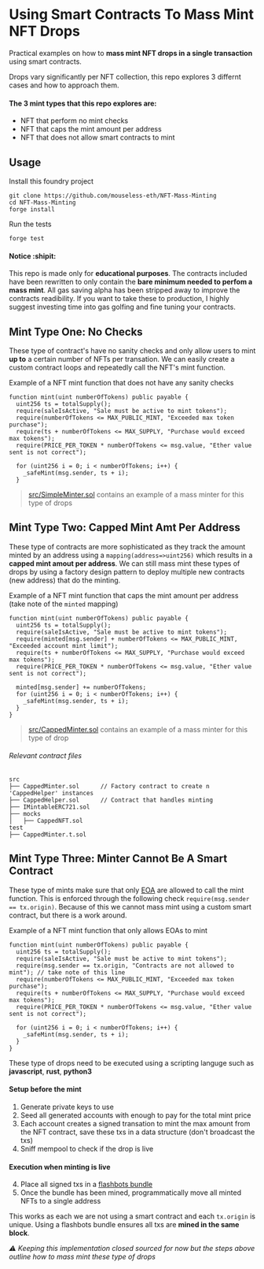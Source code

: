# Using Smart Contracts To Mass Mint NFT Drops

Practical examples on how to **mass mint NFT drops in a single transaction** using smart contracts.

Drops vary significantly per NFT collection, this repo explores 3 differnt cases and how to approach them.

#### The 3 mint types that this repo explores are:
- NFT that perform no mint checks
- NFT that caps the mint amount per address
- NFT that does not allow smart contracts to mint

## Usage 

Install this foundry project
```shell
git clone https://github.com/mouseless-eth/NFT-Mass-Minting
cd NFT-Mass-Minting
forge install
```

Run the tests
```shell
forge test
```

#### Notice :shipit:
This repo is made only for **educational purposes**. The contracts included have been rewritten to only contain the **bare minimum needed to perfom a mass mint**. All gas saving alpha has been stripped away to improve the contracts readibility. If you want to take these to production, I highly suggest investing time into gas golfing and fine tuning your contracts.

## Mint Type One: No Checks
These type of contract's have no sanity checks and only allow users to mint **up to** a certain number of NFTs per transation. We can easily create a custom contract loops and repeatedly call the NFT's mint function.

Example of a NFT mint function that does not have any sanity checks
```solidity
function mint(uint numberOfTokens) public payable {
  uint256 ts = totalSupply();
  require(saleIsActive, "Sale must be active to mint tokens");
  require(numberOfTokens <= MAX_PUBLIC_MINT, "Exceeded max token purchase");
  require(ts + numberOfTokens <= MAX_SUPPLY, "Purchase would exceed max tokens");
  require(PRICE_PER_TOKEN * numberOfTokens <= msg.value, "Ether value sent is not correct");

  for (uint256 i = 0; i < numberOfTokens; i++) {
    _safeMint(msg.sender, ts + i);
  } 
```
> [src/SimpleMinter.sol](./src/SimpleMinter.sol) contains an example of a mass minter for this type of drops 

## Mint Type Two: Capped Mint Amt Per Address
These type of contracts are more sophisticated as they track the amount minted by an address using a `mapping(address=>uint256)` which results in a **capped mint amout per address**. We can still mass mint these types of drops by using a factory design pattern to deploy multiple new contracts (new address) that do the minting.

Example of a NFT mint function that caps the mint amount per address (take note of the `minted` mapping)
```solidity
function mint(uint numberOfTokens) public payable {
  uint256 ts = totalSupply();
  require(saleIsActive, "Sale must be active to mint tokens");
  require(minted[msg.sender] + numberOfTokens <= MAX_PUBLIC_MINT, "Exceeded account mint limit");
  require(ts + numberOfTokens <= MAX_SUPPLY, "Purchase would exceed max tokens");
  require(PRICE_PER_TOKEN * numberOfTokens <= msg.value, "Ether value sent is not correct");

  minted[msg.sender] += numberOfTokens;
  for (uint256 i = 0; i < numberOfTokens; i++) {
    _safeMint(msg.sender, ts + i);
  }
}
```
> [src/CappedMinter.sol](./src/CappedMinter.sol) contains an example of a mass minter for this type of drop

###### Relevant contract files
```
src
├── CappedMinter.sol      // Factory contract to create n 'CappedHelper' instances     
├── CappedHelper.sol      // Contract that handles minting
├── IMintableERC721.sol   
├── mocks
│   ├── CappedNFT.sol          
test
├── CappedMinter.t.sol    
```

## Mint Type Three: Minter Cannot Be A Smart Contract
These type of mints make sure that only [EOA](https://ethdocs.org/en/latest/contracts-and-transactions/account-types-gas-and-transactions.html) are allowed to call the mint function. This is enforced through the following check `require(msg.sender == tx.origin)`. Because of this we cannot mass mint using a custom smart contract, but there is a work around. 

Example of a NFT mint function that only allows EOAs to mint
```solidity
function mint(uint numberOfTokens) public payable {
  uint256 ts = totalSupply();
  require(saleIsActive, "Sale must be active to mint tokens");
  require(msg.sender == tx.origin, "Contracts are not allowed to mint"); // take note of this line
  require(numberOfTokens <= MAX_PUBLIC_MINT, "Exceeded max token purchase");
  require(ts + numberOfTokens <= MAX_SUPPLY, "Purchase would exceed max tokens");
  require(PRICE_PER_TOKEN * numberOfTokens <= msg.value, "Ether value sent is not correct");

  for (uint256 i = 0; i < numberOfTokens; i++) {
    _safeMint(msg.sender, ts + i);
  }
}
```
These type of drops need to be executed using a scripting languge such as **javascript**, **rust**, **python3**

#### Setup before the mint
1) Generate private keys to use
2) Seed all generated accounts with enough to pay for the total mint price
3) Each account creates a signed transation to mint the max amount from the NFT contract, save these txs in a data structure (don't broadcast the txs)
4) Sniff mempool to check if the drop is live 

#### Execution when minting is live
4) Place all signed txs in a [flashbots bundle](https://docs.flashbots.net/flashbots-auction/searchers/advanced/understanding-bundles)
5) Once the bundle has been mined, programmatically move all minted NFTs to a single address 

This works as each we are not using a smart contract and each `tx.origin` is unique. Using a flashbots bundle ensures all txs are **mined in the same block**.


*⚠️ Keeping this implementation closed sourced for now but the steps above outline how to mass mint these type of drops*

